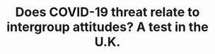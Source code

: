 ---
title: "Does COVID-19 threat relate to intergroup attitudes? A test in the U.K."
collection: publications
permalink: /publication/imada_etal_2022_ebs.pdf
paperurl: '/files/Imada et al. (2022) EBS.pdf'
link: 'https://www.researchgate.net/publication/362644923_Does_COVID-19_threat_relate_to_intergroup_attitudes_A_test_in_the_UK'
citation: '<u>Imada, H.</u>, *Lalot, F., & Abrams, D. (2024). Does COVID-19 threat relate to intergroup attitudes? A test in the U.K. <em>Evolutionary Behavioral Sciences</em>, 18(2), 192–199. https://doi.org/10.1037/ebs0000311'
---